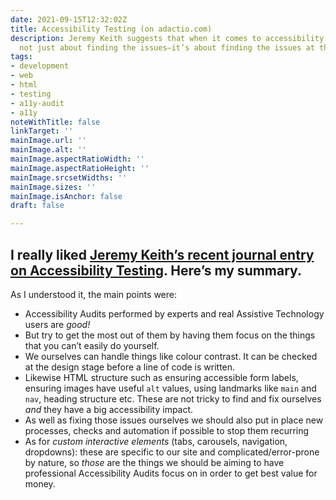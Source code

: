 ```yaml
---
date: 2021-09-15T12:32:02Z
title: Accessibility Testing (on adactio.com)
description: Jeremy Keith suggests that when it comes to accessibility testing it’s
  not just about finding the issues—it’s about finding the issues at the right time.
tags:
- development
- web
- html
- testing
- a11y-audit
- a11y
noteWithTitle: false
linkTarget: ''
mainImage.url: ''
mainImage.alt: ''
mainImage.aspectRatioWidth: ''
mainImage.aspectRatioHeight: ''
mainImage.srcsetWidths: ''
mainImage.sizes: ''
mainImage.isAnchor: false
draft: false

---
```

I really liked [Jeremy Keith’s recent journal entry on Accessibility Testing](https://adactio.com/journal/18458). Here’s my summary.
---

As I understood it, the main points were:

* Accessibility Audits performed by experts and real Assistive Technology users are _good!_
* But try to get the most out of them by having them focus on the things that you can’t easily do yourself.
* We ourselves can handle things like colour contrast. It can be checked at the design stage before a line of code is written.
* Likewise HTML structure such as ensuring accessible form labels, ensuring images have useful `alt` values, using landmarks like `main` and `nav`, heading structure etc. These are not tricky to find and fix ourselves _and_ they have a big accessibility impact.
* As well as fixing those issues ourselves we should also put in place new processes, checks and automation if possible to stop them recurring
* As for _custom interactive elements_ (tabs, carousels, navigation, dropdowns): these are specific to our site and complicated/error-prone by nature, so _those_ are the things we should be aiming to have professional Accessibility Audits focus on in order to get best value for money.
